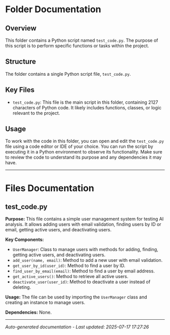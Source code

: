 # Folder Documentation

## Overview
This folder contains a Python script named `test_code.py`. The purpose of this script is to perform specific functions or tasks within the project.

## Structure
The folder contains a single Python script file, `test_code.py`.

## Key Files
- `test_code.py`: This file is the main script in this folder, containing 2127 characters of Python code. It likely includes functions, classes, or logic relevant to the project.

## Usage
To work with the code in this folder, you can open and edit the `test_code.py` file using a code editor or IDE of your choice. You can run the script by executing it in a Python environment to observe its functionality. Make sure to review the code to understand its purpose and any dependencies it may have.

---

# Files Documentation

## test_code.py

**Purpose:** This file contains a simple user management system for testing AI analysis. It allows adding users with email validation, finding users by ID or email, getting active users, and deactivating users.

**Key Components:**
- `UserManager`: Class to manage users with methods for adding, finding, getting active users, and deactivating users.
- `add_user(name, email)`: Method to add a new user with email validation.
- `get_user_by_id(user_id)`: Method to find a user by ID.
- `find_user_by_email(email)`: Method to find a user by email address.
- `get_active_users()`: Method to retrieve all active users.
- `deactivate_user(user_id)`: Method to deactivate a user instead of deleting.

**Usage:** The file can be used by importing the `UserManager` class and creating an instance to manage users.

**Dependencies:** None.

---
*Auto-generated documentation - Last updated: 2025-07-17 17:27:26*
